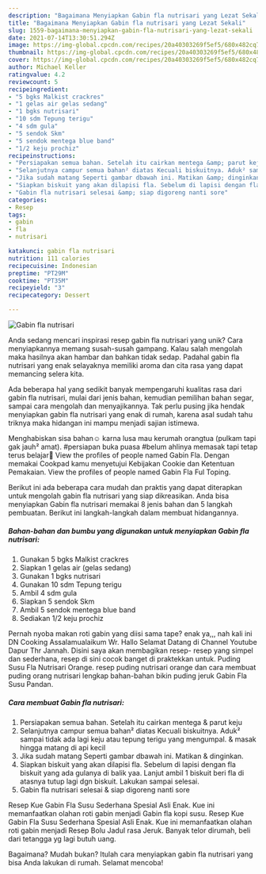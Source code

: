 ```yaml
---
description: "Bagaimana Menyiapkan Gabin fla nutrisari yang Lezat Sekali"
title: "Bagaimana Menyiapkan Gabin fla nutrisari yang Lezat Sekali"
slug: 1559-bagaimana-menyiapkan-gabin-fla-nutrisari-yang-lezat-sekali
date: 2021-07-14T13:30:51.294Z
image: https://img-global.cpcdn.com/recipes/20a40303269f5ef5/680x482cq70/gabin-fla-nutrisari-foto-resep-utama.jpg
thumbnail: https://img-global.cpcdn.com/recipes/20a40303269f5ef5/680x482cq70/gabin-fla-nutrisari-foto-resep-utama.jpg
cover: https://img-global.cpcdn.com/recipes/20a40303269f5ef5/680x482cq70/gabin-fla-nutrisari-foto-resep-utama.jpg
author: Michael Keller
ratingvalue: 4.2
reviewcount: 5
recipeingredient:
- "5 bgks Malkist crackres"
- "1 gelas air gelas sedang"
- "1 bgks nutrisari"
- "10 sdm Tepung terigu"
- "4 sdm gula"
- "5 sendok Skm"
- "5 sendok mentega blue band"
- "1/2 keju prochiz"
recipeinstructions:
- "Persiapakan semua bahan. Setelah itu cairkan mentega &amp; parut keju"
- "Selanjutnya campur semua bahan² diatas Kecuali biskuitnya. Aduk² sampai tidak ada lagi keju atau tepung terigu yang mengumpal. &amp; masak hingga matang di api kecil"
- "Jika sudah matang Seperti gambar dbawah ini. Matikan &amp; dinginkan."
- "Siapkan biskuit yang akan dilapisi fla. Sebelum di lapisi dengan fla biskuit yang ada gulanya di balik yaa. Lanjut ambil 1 biskuit beri fla di atasnya tutup lagi dgn biskuit. Lakukan sampai selesai."
- "Gabin fla nutrisari selesai &amp; siap digoreng nanti sore"
categories:
- Resep
tags:
- gabin
- fla
- nutrisari

katakunci: gabin fla nutrisari 
nutrition: 111 calories
recipecuisine: Indonesian
preptime: "PT29M"
cooktime: "PT35M"
recipeyield: "3"
recipecategory: Dessert

---
```



![Gabin fla nutrisari](https://img-global.cpcdn.com/recipes/20a40303269f5ef5/680x482cq70/gabin-fla-nutrisari-foto-resep-utama.jpg)

Anda sedang mencari inspirasi resep gabin fla nutrisari yang unik? Cara menyiapkannya memang susah-susah gampang. Kalau salah mengolah maka hasilnya akan hambar dan bahkan tidak sedap. Padahal gabin fla nutrisari yang enak selayaknya memiliki aroma dan cita rasa yang dapat memancing selera kita.

Ada beberapa hal yang sedikit banyak mempengaruhi kualitas rasa dari gabin fla nutrisari, mulai dari jenis bahan, kemudian pemilihan bahan segar, sampai cara mengolah dan menyajikannya. Tak perlu pusing jika hendak menyiapkan gabin fla nutrisari yang enak di rumah, karena asal sudah tahu triknya maka hidangan ini mampu menjadi sajian istimewa.

Menghabiskan sisa bahan☺ karna lusa mau kerumah orangtua (pulkam tapi gak jauh² amat). #persiapan buka puasa #belum ahlinya memasak tapi tetap terus belajar💙 View the profiles of people named Gabin Fla. Dengan memakai Cookpad kamu menyetujui Kebijakan Cookie dan Ketentuan Pemakaian. View the profiles of people named Gabin Fla Ful Toping.


Berikut ini ada beberapa cara mudah dan praktis yang dapat diterapkan untuk mengolah gabin fla nutrisari yang siap dikreasikan. Anda bisa menyiapkan Gabin fla nutrisari memakai 8 jenis bahan dan 5 langkah pembuatan. Berikut ini langkah-langkah dalam membuat hidangannya.

<!--inarticleads1-->

##### Bahan-bahan dan bumbu yang digunakan untuk menyiapkan Gabin fla nutrisari:

1. Gunakan 5 bgks Malkist crackres
1. Siapkan 1 gelas air (gelas sedang)
1. Gunakan 1 bgks nutrisari
1. Gunakan 10 sdm Tepung terigu
1. Ambil 4 sdm gula
1. Siapkan 5 sendok Skm
1. Ambil 5 sendok mentega blue band
1. Sediakan 1/2 keju prochiz


Pernah nyoba makan roti gabin yang diisi sama tape? enak ya,,, nah kali ini DN Cooking Assalamualaikum Wr. Hallo Selamat Datang di Channel Youtube Dapur Thr Jannah. Disini saya akan membagikan resep- resep yang simpel dan sederhana, resep di sini cocok banget di praktekkan untuk. Puding Susu Fla Nutrisari Orange. resep puding nutrisari orange dan cara membuat puding orang nutrisari lengkap bahan-bahan bikin puding jeruk Gabin Fla Susu Pandan. 

<!--inarticleads2-->

##### Cara membuat Gabin fla nutrisari:

1. Persiapakan semua bahan. Setelah itu cairkan mentega &amp; parut keju
1. Selanjutnya campur semua bahan² diatas Kecuali biskuitnya. Aduk² sampai tidak ada lagi keju atau tepung terigu yang mengumpal. &amp; masak hingga matang di api kecil
1. Jika sudah matang Seperti gambar dbawah ini. Matikan &amp; dinginkan.
1. Siapkan biskuit yang akan dilapisi fla. Sebelum di lapisi dengan fla biskuit yang ada gulanya di balik yaa. Lanjut ambil 1 biskuit beri fla di atasnya tutup lagi dgn biskuit. Lakukan sampai selesai.
1. Gabin fla nutrisari selesai &amp; siap digoreng nanti sore


Resep Kue Gabin Fla Susu Sederhana Spesial Asli Enak. Kue ini memanfaatkan olahan roti gabin menjadi Gabin fla kopi susu. Resep Kue Gabin Fla Susu Sederhana Spesial Asli Enak. Kue ini memanfaatkan olahan roti gabin menjadi Resep Bolu Jadul rasa Jeruk. Banyak telor dirumah, beli dari tetangga yg lagi butuh uang. 

Bagaimana? Mudah bukan? Itulah cara menyiapkan gabin fla nutrisari yang bisa Anda lakukan di rumah. Selamat mencoba!
